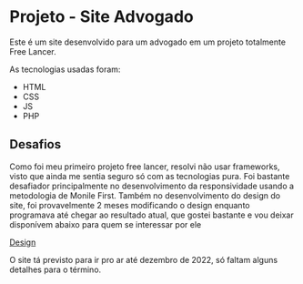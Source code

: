 # Projeto - Site Advogado

Este é um site desenvolvido para um advogado em um projeto totalmente Free Lancer.

As tecnologias usadas foram: 
- HTML 
- CSS 
- JS  
- PHP

## Desafios

Como foi meu primeiro projeto free lancer, resolvi não usar frameworks, visto que ainda me sentia seguro só com as tecnologias pura.
Foi bastante desafiador principalmente no desenvolvimento da responsividade usando a metodologia de Monile First.
Também no desenvolvimento do design do site, foi provavelmente 2 meses modificando o design enquanto programava até chegar ao resultado atual, que gostei bastante e vou deixar disponívem abaixo para quem se interessar por ele

[Design](https://www.figma.com/file/zYCWTE3mUo0si7Tr22SyW7/adv.-Sergio-Nunes)

O site tá previsto para ir pro ar até dezembro de 2022, só faltam alguns detalhes para o término.
